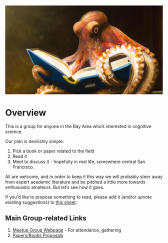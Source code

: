 
![CSOctopus](images/sfcsrg-octopus.webp)

# Overview

This is a group for anyone in the Bay Area who’s interested in cognitive science.

Our plan is devilishly simple:

1. Pick a book or paper related to the field
2. Read it
3. Meet to discuss it - hopefully in real life, somewhere central San Francisco.

All are welcome, and in order to keep it this way we will probably steer away from expert academic literature and be pitched a little more towards enthusiastic amateurs. But let’s see how it goes.

If you'd like to propose something to read, please add it (and/or upvote existing suggestions) to [this sheet](https://docs.google.com/spreadsheets/d/1UtA_ONDgMsVSo0eaIZjvJbJ0c5TfmTFYTscC1x9B7BI/edit#gid=0).

## Main Group-related Links
1. [Meetup Group Webpage](https://www.meetup.com/san-francisco-cognitive-science-meetup-group/) - For attendance, gathering
2. [Papers/Books Proposals](https://docs.google.com/spreadsheets/d/1UtA_ONDgMsVSo0eaIZjvJbJ0c5TfmTFYTscC1x9B7BI/edit#gid=0)